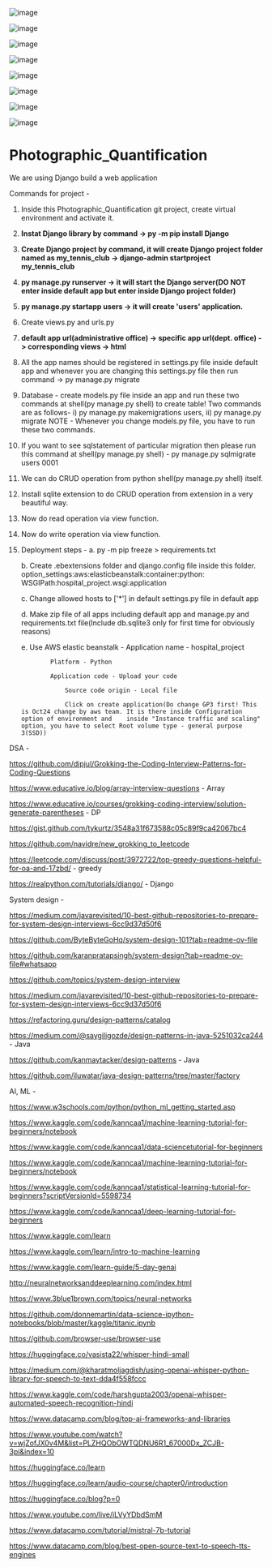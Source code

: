 






![image](https://github.com/user-attachments/assets/8d5192aa-7a60-4f0b-9e34-ef117039430b)






![image](https://github.com/user-attachments/assets/cb69620c-d93e-4adc-891f-75c0afe05314)





![image](https://github.com/user-attachments/assets/3206d8c1-e52a-4ed7-9f97-f6349d7ffe7d)





![image](https://github.com/user-attachments/assets/1d5a69f9-b40e-46cd-b747-e9008ad22c18)




![image](https://github.com/user-attachments/assets/e68cb387-06d9-4163-9915-7f4bcf608746)




![image](https://github.com/user-attachments/assets/a275814f-a53e-48dc-b2ec-6f0099f0d657)




![image](https://github.com/user-attachments/assets/c779a562-7d70-4cab-859b-f03e2f4d565c)




![image](https://github.com/user-attachments/assets/0d93b598-33ca-4390-82ab-3a7e3a90778f)
















# Photographic_Quantification

We are using Django build a web application



Commands for project - 
1. Inside this Photographic_Quantification git project, create virtual environment and activate it.
2. **Instat Django library by command -> py -m pip install Django**
3. **Create Django project by command, it will create Django project folder named as my_tennis_club -> django-admin startproject my_tennis_club**
4. **py manage.py runserver -> it will start the Django server(DO NOT enter inside default app but enter inside Django project folder)**
5. **py manage.py startapp users -> it will create 'users' application.**
6. Create views.py and urls.py
7. **default app url(administrative office) -> specific app url(dept. office) -> corresponding views -> html**
8. All the app names should be registered in settings.py file inside default app and whenever you are changing this settings.py file then run command -> py manage.py migrate
9. Database - create models.py file inside an app and run these two commands at shell(py manage.py shell) to create table! Two commands are as follows- i) py manage.py makemigrations users, ii) py manage.py migrate NOTE - Whenever you change models.py file, you have to run these two commands.
10. If you want to see sqlstatement of particular migration then please run this command at shell(py manage.py shell) - py manage.py sqlmigrate users 0001
11. We can do CRUD operation from python shell(py manage.py shell) itself.
12. Install sqlite extension to do CRUD operation from extension in a very beautiful way.
13. Now do read operation via view function.
14. Now do write operation via view function.

15. Deployment steps -
	a. py -m pip freeze > requirements.txt

	b. Create .ebextensions folder and django.config file inside this folder.
	      option_settings:aws:elasticbeanstalk:container:python:
	      WSGIPath:hospital_project.wsgi:application

 
	c. Change allowed hosts to ['*'] in default settings.py file in default app

 	d. Make zip file of all apps including default app and manage.py and requirements.txt file(Include db.sqlite3 only for first time for obviously reasons)
	
 	e. Use AWS elastic beanstalk - 
	            Application name - hospital_project
    
	            Platform - Python

	            Application code - Upload your code

                    Source code origin - Local file

    	            Click on create application(Do change GP3 first! This is Oct24 change by aws team. It is there inside Configuration option of environment and    inside "Instance traffic and scaling" option, you have to select Root volume type - general purpose 3(SSD))


DSA - 

https://github.com/dipjul/Grokking-the-Coding-Interview-Patterns-for-Coding-Questions

https://www.educative.io/blog/array-interview-questions - Array

https://www.educative.io/courses/grokking-coding-interview/solution-generate-parentheses - DP

https://gist.github.com/tykurtz/3548a31f673588c05c89f9ca42067bc4

https://github.com/navidre/new_grokking_to_leetcode

https://leetcode.com/discuss/post/3972722/top-greedy-questions-helpful-for-oa-and-17zbd/ - greedy

https://realpython.com/tutorials/django/ - Django 



System design - 

https://medium.com/javarevisited/10-best-github-repositories-to-prepare-for-system-design-interviews-6cc9d37d50f6

https://github.com/ByteByteGoHq/system-design-101?tab=readme-ov-file

https://github.com/karanpratapsingh/system-design?tab=readme-ov-file#whatsapp

https://github.com/topics/system-design-interview

https://medium.com/javarevisited/10-best-github-repositories-to-prepare-for-system-design-interviews-6cc9d37d50f6

https://refactoring.guru/design-patterns/catalog

https://medium.com/@saygiligozde/design-patterns-in-java-5251032ca244 - Java

https://github.com/kanmaytacker/design-patterns - Java

https://github.com/iluwatar/java-design-patterns/tree/master/factory

AI, ML - 

https://www.w3schools.com/python/python_ml_getting_started.asp

https://www.kaggle.com/code/kanncaa1/machine-learning-tutorial-for-beginners/notebook

https://www.kaggle.com/code/kanncaa1/data-sciencetutorial-for-beginners

https://www.kaggle.com/code/kanncaa1/machine-learning-tutorial-for-beginners/notebook

https://www.kaggle.com/code/kanncaa1/statistical-learning-tutorial-for-beginners?scriptVersionId=5598734

https://www.kaggle.com/code/kanncaa1/deep-learning-tutorial-for-beginners

https://www.kaggle.com/learn

https://www.kaggle.com/learn/intro-to-machine-learning

https://www.kaggle.com/learn-guide/5-day-genai

http://neuralnetworksanddeeplearning.com/index.html

https://www.3blue1brown.com/topics/neural-networks

https://github.com/donnemartin/data-science-ipython-notebooks/blob/master/kaggle/titanic.ipynb

https://github.com/browser-use/browser-use

https://huggingface.co/vasista22/whisper-hindi-small

https://medium.com/@kharatmoljagdish/using-openai-whisper-python-library-for-speech-to-text-dda4f558fccc

https://www.kaggle.com/code/harshgupta2003/openai-whisper-automated-speech-recognition-hindi

https://www.datacamp.com/blog/top-ai-frameworks-and-libraries

https://www.youtube.com/watch?v=wjZofJX0v4M&list=PLZHQObOWTQDNU6R1_67000Dx_ZCJB-3pi&index=10

https://huggingface.co/learn

https://huggingface.co/learn/audio-course/chapter0/introduction

https://huggingface.co/blog?p=0

https://www.youtube.com/live/iLVyYDbdSmM

https://www.datacamp.com/tutorial/mistral-7b-tutorial

https://www.datacamp.com/blog/best-open-source-text-to-speech-tts-engines







